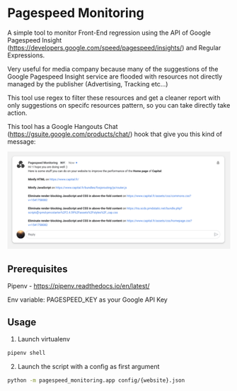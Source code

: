 # Pagespeed Monitoring

A simple tool to monitor Front-End regression using the API of Google Pagespeed Insight (https://developers.google.com/speed/pagespeed/insights/) and Regular Expressions.

Very useful for media company because many of the suggestions of the Google Pagespeed Insight service are flooded with resources not directly managed by the publisher (Advertising, Tracking etc...) 

This tool use regex to filter these resources and get a cleaner report with only suggestions on specifc resources pattern, so you can take directly take action.

This tool has a Google Hangouts Chat (https://gsuite.google.com/products/chat/) hook that give you this kind of message:

![screenshot](https://raw.githubusercontent.com/dadon-david/pagespeed-monitoring/master/img/screenshot.png)

## Prerequisites
Pipenv - https://pipenv.readthedocs.io/en/latest/

Env variable: PAGESPEED_KEY as your Google API Key
## Usage

1) Launch virtualenv
```bash
pipenv shell
```

2) Launch the script with a config as first argument
```bash
python -m pagespeed_monitoring.app config/{website}.json
```


